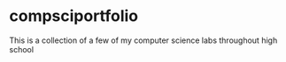 # compsciportfolio
This is a collection of a few of my computer science labs throughout high school
